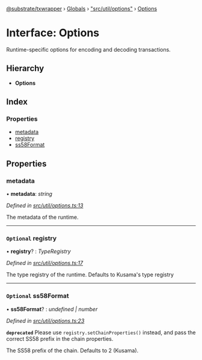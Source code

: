 [@substrate/txwrapper](../README.md) › [Globals](../globals.md) › ["src/util/options"](../modules/_src_util_options_.md) › [Options](_src_util_options_.options.md)

# Interface: Options

Runtime-specific options for encoding and decoding transactions.

## Hierarchy

* **Options**

## Index

### Properties

* [metadata](_src_util_options_.options.md#metadata)
* [registry](_src_util_options_.options.md#optional-registry)
* [ss58Format](_src_util_options_.options.md#optional-ss58format)

## Properties

###  metadata

• **metadata**: *string*

*Defined in [src/util/options.ts:13](https://github.com/paritytech/txwrapper/blob/c52e67f/src/util/options.ts#L13)*

The metadata of the runtime.

___

### `Optional` registry

• **registry**? : *TypeRegistry*

*Defined in [src/util/options.ts:17](https://github.com/paritytech/txwrapper/blob/c52e67f/src/util/options.ts#L17)*

The type registry of the runtime. Defaults to Kusama's type registry

___

### `Optional` ss58Format

• **ss58Format**? : *undefined | number*

*Defined in [src/util/options.ts:23](https://github.com/paritytech/txwrapper/blob/c52e67f/src/util/options.ts#L23)*

**`deprecated`** Please use `registry.setChainProperties()` instead, and pass the correct SS58 prefix in the chain properties.

The SS58 prefix of the chain. Defaults to 2 (Kusama).
